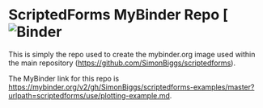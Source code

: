 # ScriptedForms MyBinder Repo [![Binder](https://mybinder.org/v2/gh/SimonBiggs/scriptedforms-examples/master?urlpath=scriptedforms/use/plotting-example.md)

This is simply the repo used to create the mybinder.org image used within the main repository (https://github.com/SimonBiggs/scriptedforms).

The MyBinder link for this repo is https://mybinder.org/v2/gh/SimonBiggs/scriptedforms-examples/master?urlpath=scriptedforms/use/plotting-example.md.
